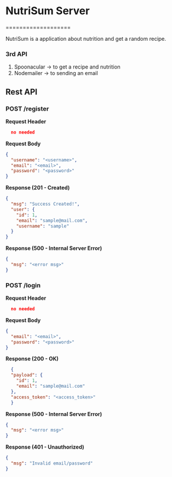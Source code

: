 # NutriSum Server #
===================

NutriSum is a application about nutrition and get a random recipe.

### 3rd API
1. Spoonacular -> to get a recipe and nutrition
2. Nodemailer -> to sending an email 

## Rest API

### POST /register 

__Request Header__

```JSON
  no needed
```

__Request Body__

```JSON
{
  "username": "<username>",
  "email": "<email>",
  "password": "<password>"
}
```

__Response (201 - Created)__

```JSON
{
  "msg": "Success Created!",
  "user": {
    "id": 1,
    "email": "sample@mail.com",
    "username": "sample"
  }
}
```

__Response (500 - Internal Server Error)__

```JSON
{
  "msg": "<error msg>"
}
```

### POST /login 

__Request Header__

```JSON
  no needed
```

__Request Body__

```JSON
{
  "email": "<email>",
  "password": "<password>"
}
```

__Response (200 - OK)__

```JSON
  {
  "payload": {
    "id": 1,
    "email": "sample@mail.com"
  },
  "access_token": "<access_token>"
  }
```

__Response (500 - Internal Server Error)__

```JSON
{
  "msg": "<error msg>"
}
```

__Response (401 - Unauthorized)__

```JSON
{
  "msg": "Invalid email/password"
}
```